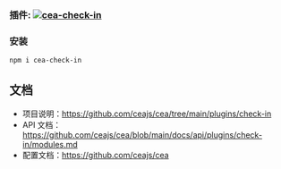 ### 插件: <a align="center" href="https://www.npmjs.com/package/cea-check-in"><img alt="cea-check-in" src="https://img.shields.io/npm/v/cea-check-in?style=social&label=cea-check-in"></a>

### 安装

```bash
npm i cea-check-in
```

## 文档

- 项目说明：https://github.com/ceajs/cea/tree/main/plugins/check-in
- API 文档：https://github.com/ceajs/cea/blob/main/docs/api/plugins/check-in/modules.md
- 配置文档：https://github.com/ceajs/cea
